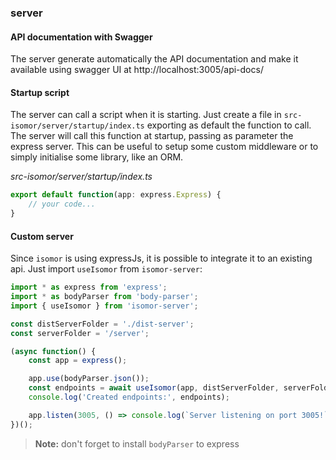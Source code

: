 ### server

#### API documentation with Swagger

The server generate automatically the API documentation and make it available using swagger UI at http://localhost:3005/api-docs/

#### Startup script

The server can call a script when it is starting. Just create a file in `src-isomor/server/startup/index.ts` exporting as default the function to call. The server will call this function at startup, passing as parameter the express server. This can be useful to setup some custom middleware or to simply initialise some library, like an ORM.

*src-isomor/server/startup/index.ts*
```ts
export default function(app: express.Express) {
    // your code...
}
```

#### Custom server

Since `isomor` is using expressJs, it is possible to integrate it to an existing api. Just import `useIsomor` from `isomor-server`:

```typescript
import * as express from 'express';
import * as bodyParser from 'body-parser';
import { useIsomor } from 'isomor-server';

const distServerFolder = './dist-server';
const serverFolder = '/server';

(async function() {
    const app = express();

    app.use(bodyParser.json());
    const endpoints = await useIsomor(app, distServerFolder, serverFolder);
    console.log('Created endpoints:', endpoints);

    app.listen(3005, () => console.log(`Server listening on port 3005!`));
})();
```

> **Note:** don't forget to install `bodyParser` to express
